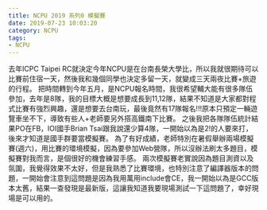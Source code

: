 ```yaml
---
title: NCPU 2019 系列0 模擬賽
date: 2019-07-23 10:03:20
category: NCPU
tags:
- NCPU
---
```

去年ICPC Taipei RC就決定今年NCPU是在台南長榮大學比，所以我就很期待可以比賽前住宿一天，然後我和幾個同學也決定多留一天，就變成三天兩夜比賽+旅遊的行程。
把時間轉到今年五月，是NCPU報名時間，我很希望輔大能有很多隊伍參加，去年是8隊，我的目標大概是想要成長到11,12隊，結果不知道是大家都對程式比賽有強烈興趣，還是想要去台南玩，最後竟然有17隊報名!!!原本只預定一輛遊覽車坐不下，導致有些人+老師要另外搭高鐵南下比賽。
之後我把各隊隊伍統計結果PO在FB，IOI國手Brian Tsai跟我說還少算4隊，一開始以為是2!的人要來打，後來才知道是國手群要當模擬賽。
為了有好成績，老師特別在暑假舉辦兩場模擬賽(週六)，用比賽的環境模擬，因為要參加Web營隊，所以沒辦法刷太多題目，模擬賽對我而言，是個很好的機會練習手感。
兩次模擬賽老實說因為題目測資以及氛圍，我覺得效果不太好，但是我熟悉了比賽環境，也特別注意了編譯器版本的問題，一開始會注意到這問題是因為我用萬用include會CE，我一開始以為是GCC版本太舊，結果一查發現是最新版，這讓我知道我要現場測試一下這問題了，幸好現場是可以用的。
